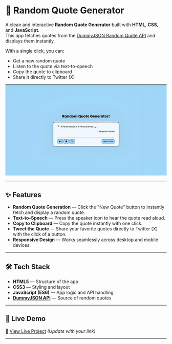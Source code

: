 # 🎯 Random Quote Generator

A clean and interactive **Random Quote Generator** built with **HTML**, **CSS**, and **JavaScript**.  
This app fetches quotes from the [DummyJSON Random Quote API](https://dummyjson.com/quotes/random) and displays them instantly.  

With a single click, you can:
- Get a new random quote
- Listen to the quote via text-to-speech
- Copy the quote to clipboard
-  Share it directly to Twitter (X)

![App Screenshot](assets/screenshot.jpg)

---

## ✨ Features

- **Random Quote Generation** — Click the "New Quote" button to instantly fetch and display a random quote.
- **Text-to-Speech** — Press the speaker icon to hear the quote read aloud.
- **Copy to Clipboard** — Copy the quote instantly with one click.
- **Tweet the Quote** — Share your favorite quotes directly to Twitter (X) with the click of a button.
- **Responsive Design** — Works seamlessly across desktop and mobile devices.

---

## 🛠️ Tech Stack

- **HTML5** — Structure of the app
- **CSS3** — Styling and layout
- **JavaScript (ES6)** — App logic and API handling
- **[DummyJSON API](https://dummyjson.com/quotes/random)** — Source of random quotes

---

## 🚀 Live Demo

🔗 [View Live Project](https://yourusername.github.io/random-quote-generator/) *(Update with your link)*


---
